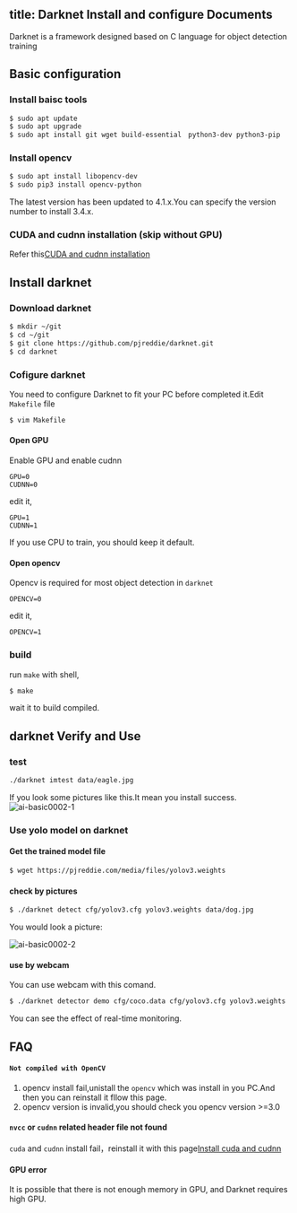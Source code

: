 title: Darknet Install and configure Documents
---

Darknet is a framework designed based on C language for object detection training

## Basic configuration

### Install baisc tools
```bash
$ sudo apt update
$ sudo apt upgrade
$ sudo apt install git wget build-essential　python3-dev python3-pip
```
### Install opencv
```bash
$ sudo apt install libopencv-dev
$ sudo pip3 install opencv-python
```
The latest version has been updated to 4.1.x.You can specify the version number to install 3.4.x.

### CUDA and cudnn installation (skip without GPU)
Refer this[CUDA and cudnn installation](https://www.tensorflow.org/install/gpu)

## Install darknet

### Download darknet
```bash
$ mkdir ~/git
$ cd ~/git
$ git clone https://github.com/pjreddie/darknet.git
$ cd darknet
```
### Cofigure darknet
You need to configure Darknet to fit your PC before completed it.Edit `Makefile` file
```bash
$ vim Makefile
```

#### Open GPU 
Enable GPU and enable cudnn
```
GPU=0
CUDNN=0
```
edit it,
```
GPU=1
CUDNN=1
```
If you use CPU to train, you should keep it default.

#### Open opencv
Opencv is required for most object detection in `darknet`
```
OPENCV=0
```
edit it,
```
OPENCV=1
```

### build
run `make` with shell,
```bash
$ make
```
wait it to build compiled.

## darknet Verify and Use

### test
```bash
./darknet imtest data/eagle.jpg
```
If you look some pictures like this.It mean you install success.
![ai-basic0002-1](/images/vim3/darknet_install_success.png)

### Use yolo model on darknet
#### Get the trained model file
```bash
$ wget https://pjreddie.com/media/files/yolov3.weights

```
#### check by pictures
```bash
$ ./darknet detect cfg/yolov3.cfg yolov3.weights data/dog.jpg
```
You would look a picture:

![ai-basic0002-2](/images/vim3/darknet_install_check.png)

#### use by webcam
You can use webcam with this comand.
```bash
$ ./darknet detector demo cfg/coco.data cfg/yolov3.cfg yolov3.weights
```
You can see the effect of real-time monitoring.


## FAQ

#### `Not compiled with OpenCV`
1. opencv install fail,unistall the `opencv` which was install in you PC.And then you can reinstall it fllow this page.
2. opencv version is invalid,you should check you opencv version >=3.0

#### `nvcc` or `cudnn` related header file not found
`cuda` and `cudnn` install fail，reinstall it with this page[Install cuda and cudnn](https://www.tensorflow.org/install/gpu)

#### GPU error
It is possible that there is not enough memory in GPU, and Darknet requires high GPU.
